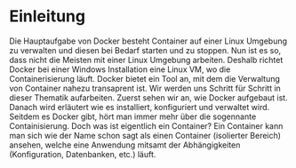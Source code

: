 # Einleitung
Die Hauptaufgabe von Docker besteht Container auf einer Linux Umgebung zu verwalten und diesen bei Bedarf starten und zu stoppen. Nun ist es so, dass nicht die Meisten mit einer Linux Umgebung arbeiten.  Deshalb richtet Docker bei einer Windows Installation eine Linux VM, wo die Containerisierung läuft. Docker bietet ein Tool an, mit dem die Verwaltung von Container nahezu transaprent ist.  Wir werden uns Schritt für Schritt in dieser Thematik aufarbeiten. Zuerst sehen wir an, wie Docker aufgebaut ist. Danach wird erläutert wie es installiert, konfiguriert und verwaltet wird.
Seitdem es Docker gibt, hört man immer mehr über die sogennante Containisierung. Doch was ist eigentlich ein Container?
Ein Container kann man sich wie der Name schon sagt als einen Container (isolierter Bereich) ansehen, welche eine Anwendung mitsamt der Abhängigkeiten (Konfiguration, Datenbanken, etc.) läuft.
